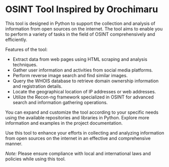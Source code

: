 OSINT Tool Inspired by Orochimaru
=============================

This tool is designed in Python to support the collection and analysis of information from open sources on the internet. The tool aims to enable you to perform a variety of tasks in the field of OSINT comprehensively and efficiently.

Features of the tool:
- Extract data from web pages using HTML scraping and analysis techniques.
- Gather user information and activities from social media platforms.
- Perform reverse image search and find similar images.
- Query the WHOIS database to retrieve domain ownership information and registration details.
- Locate the geographical location of IP addresses or web addresses.
- Utilize the Recon-ng framework specialized in OSINT for advanced search and information gathering operations.

You can expand and customize the tool according to your specific needs using the available repositories and libraries in Python. Explore more information and examples in the project documentation.

Use this tool to enhance your efforts in collecting and analyzing information from open sources on the internet in an effective and comprehensive manner.

*Note:* Please ensure compliance with local and international laws and policies while using this tool.
